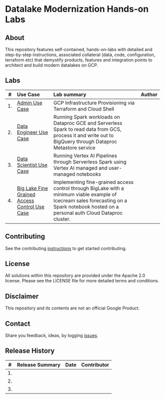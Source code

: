 # Datalake Modernization Hands-on Labs

## About
This repository features self-contained, hands-on-labs with detailed and step-by-step instructions, associated collateral (data, code, configuration, terraform etc) that demystify products, features and integration points to architect and build modern datalakes on GCP.

## Labs

| # | Use Case | Lab summary | Author |
| -- | :--- | :--- |:--- |
| 1. |[Admin Use Case](admin-usecase/README.md)| GCP Infrastructure Provisioning via Terraform and Cloud Shell||
| 2. |[Data Engineer Use Case](data-engineer-usecase/README.md)|Running Spark workloads on Dataproc GCE and Serverless Spark to read data from GCS, process it and write out to BigQuery through Dataproc Metastore service||
| 3. |[Data Scientist Use Case](s8s-spark-mlops/README.md)|Running Vertex AI Pipelines through Serverless Spark using Vertex AI managed and user-managed notebooks||
|4.|[Big Lake Fine Grained Access Control Use Case](biglake-finegrained-lab/README.md)|Implementing fine-grained access control through BigLake with a minimum viable example of Icecream sales forecasting on a Spark notebook hosted on a personal auth Cloud Dataproc cluster.||



## Contributing
See the contributing [instructions](CONTRIBUTING.md) to get started contributing.

## License
All solutions within this repository are provided under the Apache 2.0 license. Please see the LICENSE file for more detailed terms and conditions.

## Disclaimer
This repository and its contents are not an official Google Product.

## Contact
Share you feedback, ideas, by logging [issues](../../issues).

## Release History

| # | Release Summary | Date |  Contributor |
| -- | :--- | :--- |:--- |
| 1. ||||
| 2. ||||
| 3. ||||
